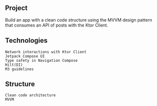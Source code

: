 Project
-
Build an app with a clean code structure using the MVVM design pattern that consumes an API of posts with the Ktor Client.

Technologies
-
    Network interactions with Ktor Client 
    Jetpack Compose UI
    Type safety in Navigation Compose
    Hilt(DI)
    M3 guidelines


Structure
-
    Clean code architecture
    MVVM


